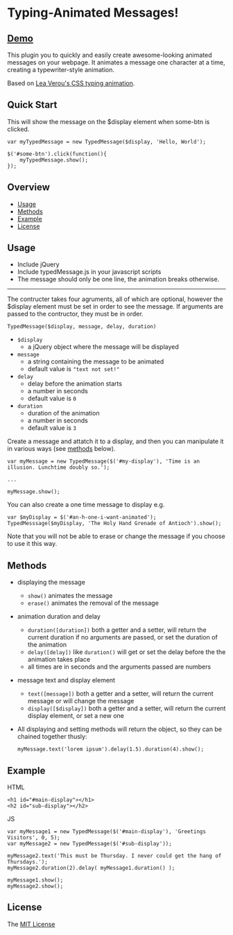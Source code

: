 # Typing-Animated Messages!

## [Demo][demo]

 This plugin you to quickly and easily create awesome-looking animated messages on your webpage. It animates a message one character at a time, creating a typewriter-style animation.

 Based on [Lea Verou's CSS typing animation][1].

## Quick Start

This will show the message on the $display element when some-btn is clicked.

    var myTypedMessage = new TypedMessage($display, 'Hello, World');

    $('#some-btn').click(function(){
        myTypedMessage.show();
    });

## Overview

- [Usage](#usage)
- [Methods](#methods)
- [Example](#example)
- [License](#license)

## Usage


- Include jQuery
- Include typedMessage.js in your javascript scripts
- The message should only be one line, the animation breaks otherwise.

-----------------------------------------------

The contructer takes four agruments, all of which are optional, however the $display element must be set in order to see the message. If arguments are passed to the contructor, they must be in order.

    TypedMessage($display, message, delay, duration)

- `$display` 
    - a jQuery object where the message will be displayed
- `message` 
    - a string containing the message to be animated
    - default value is `"text not set!"`
- `delay` 
    - delay before the animation starts
    - a number in seconds
    - default value is `0`
- `duration` 
    - duration of the animation
    - a number in seconds
    - default value is `3`

Create a message and attatch it to a display, and then you can manipulate it in various ways (see [methods](#methods) below).

    var myMessage = new TypedMessage($('#my-display'), 'Time is an illusion. Lunchtime doubly so.');

    ...

    myMessage.show();

You can also create a one time message to display e.g.

    var $myDisplay = $('#an-h-one-i-want-animated');
    TypedMesssage($myDisplay, 'The Holy Hand Grenade of Antioch').show();

Note that you will not be able to erase or change the message if you choose to use it this way.

## Methods

- displaying the message
    - `show()` animates the message
    - `erase()` animates the removal of the message
- animation duration and delay
    - `duration([duration])` both a getter and a setter, will return the current duration if no arguments are passed, or set the duration of the animation
    - `delay([delay])` like `duration()` will get or set the delay before the the animation takes place
    - all times are in seconds and the arguments passed are numbers
- message text and display element
    - `text([message])` both a getter and a setter, will return the current message or will change the message
    - `display([$display])` both a getter and a setter, will return the current display element, or set a new one
- All displaying and setting methods will return the object, so they can be chained together thusly: 

    `myMessage.text('lorem ipsum').delay(1.5).duration(4).show();`
    
## Example

HTML

    <h1 id="#main-display"></h1>
    <h2 id="sub-display"></h2>

JS

    var myMessage1 = new TypedMessage($('#main-display'), 'Greetings Visitors', 0, 5);
    var myMessage2 = new TypedMessage($('#sub-display'));

    myMessage2.text('This must be Thursday. I never could get the hang of Thursdays.');
    myMessage2.duration(2).delay( myMessage1.duration() );

    myMessage1.show();
    myMessage2.show();

## License

The [MIT License][2]


[demo]: http://zgulde.github.io/typed_message_demo.html
[1]: http://lea.verou.me/2011/09/pure-css3-typing-animation-with-steps/
[2]: https://opensource.org/licenses/MIT
